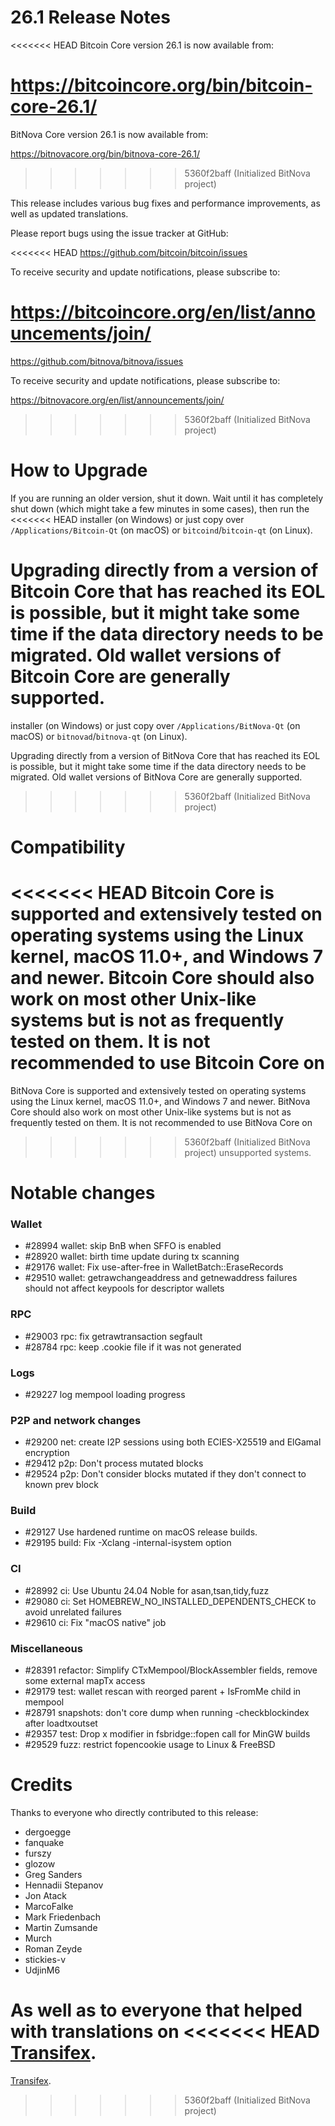 26.1 Release Notes
==================

<<<<<<< HEAD
Bitcoin Core version 26.1 is now available from:

  <https://bitcoincore.org/bin/bitcoin-core-26.1/>
=======
BitNova Core version 26.1 is now available from:

  <https://bitnovacore.org/bin/bitnova-core-26.1/>
>>>>>>> 5360f2baff (Initialized BitNova project)

This release includes various bug fixes and performance
improvements, as well as updated translations.

Please report bugs using the issue tracker at GitHub:

<<<<<<< HEAD
  <https://github.com/bitcoin/bitcoin/issues>

To receive security and update notifications, please subscribe to:

  <https://bitcoincore.org/en/list/announcements/join/>
=======
  <https://github.com/bitnova/bitnova/issues>

To receive security and update notifications, please subscribe to:

  <https://bitnovacore.org/en/list/announcements/join/>
>>>>>>> 5360f2baff (Initialized BitNova project)

How to Upgrade
==============

If you are running an older version, shut it down. Wait until it has completely
shut down (which might take a few minutes in some cases), then run the
<<<<<<< HEAD
installer (on Windows) or just copy over `/Applications/Bitcoin-Qt` (on macOS)
or `bitcoind`/`bitcoin-qt` (on Linux).

Upgrading directly from a version of Bitcoin Core that has reached its EOL is
possible, but it might take some time if the data directory needs to be migrated. Old
wallet versions of Bitcoin Core are generally supported.
=======
installer (on Windows) or just copy over `/Applications/BitNova-Qt` (on macOS)
or `bitnovad`/`bitnova-qt` (on Linux).

Upgrading directly from a version of BitNova Core that has reached its EOL is
possible, but it might take some time if the data directory needs to be migrated. Old
wallet versions of BitNova Core are generally supported.
>>>>>>> 5360f2baff (Initialized BitNova project)

Compatibility
==============

<<<<<<< HEAD
Bitcoin Core is supported and extensively tested on operating systems
using the Linux kernel, macOS 11.0+, and Windows 7 and newer.  Bitcoin
Core should also work on most other Unix-like systems but is not as
frequently tested on them.  It is not recommended to use Bitcoin Core on
=======
BitNova Core is supported and extensively tested on operating systems
using the Linux kernel, macOS 11.0+, and Windows 7 and newer.  BitNova
Core should also work on most other Unix-like systems but is not as
frequently tested on them.  It is not recommended to use BitNova Core on
>>>>>>> 5360f2baff (Initialized BitNova project)
unsupported systems.

Notable changes
===============

### Wallet

- #28994 wallet: skip BnB when SFFO is enabled
- #28920 wallet: birth time update during tx scanning
- #29176 wallet: Fix use-after-free in WalletBatch::EraseRecords
- #29510 wallet: getrawchangeaddress and getnewaddress failures should not affect keypools for descriptor wallets

### RPC

- #29003 rpc: fix getrawtransaction segfault
- #28784 rpc: keep .cookie file if it was not generated

### Logs

- #29227 log mempool loading progress

### P2P and network changes

- #29200 net: create I2P sessions using both ECIES-X25519 and ElGamal encryption
- #29412 p2p: Don't process mutated blocks
- #29524 p2p: Don't consider blocks mutated if they don't connect to known prev block

### Build

- #29127 Use hardened runtime on macOS release builds.
- #29195 build: Fix -Xclang -internal-isystem option

### CI

- #28992 ci: Use Ubuntu 24.04 Noble for asan,tsan,tidy,fuzz
- #29080 ci: Set HOMEBREW_NO_INSTALLED_DEPENDENTS_CHECK to avoid unrelated failures
- #29610 ci: Fix "macOS native" job

### Miscellaneous

- #28391 refactor: Simplify CTxMempool/BlockAssembler fields, remove some external mapTx access
- #29179 test: wallet rescan with reorged parent + IsFromMe child in mempool
- #28791 snapshots: don't core dump when running -checkblockindex after loadtxoutset
- #29357 test: Drop x modifier in fsbridge::fopen call for MinGW builds
- #29529 fuzz: restrict fopencookie usage to Linux & FreeBSD

Credits
=======

Thanks to everyone who directly contributed to this release:

- dergoegge
- fanquake
- furszy
- glozow
- Greg Sanders
- Hennadii Stepanov
- Jon Atack
- MarcoFalke
- Mark Friedenbach
- Martin Zumsande
- Murch
- Roman Zeyde
- stickies-v
- UdjinM6

As well as to everyone that helped with translations on
<<<<<<< HEAD
[Transifex](https://www.transifex.com/bitcoin/bitcoin/).
=======
[Transifex](https://www.transifex.com/bitnova/bitnova/).
>>>>>>> 5360f2baff (Initialized BitNova project)

